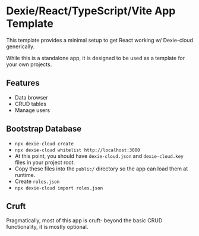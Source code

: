 # Dexie/React/TypeScript/Vite App Template

This template provides a minimal setup to get React working w/ Dexie-cloud generically.

While this is a standalone app, it is designed to be used as a template for your own projects.


## Features

- Data browser
- CRUD tables
- Manage users


## Bootstrap Database

- `npx dexie-cloud create`
- `npx dexie-cloud whitelist http://localhost:3000`
- At this point, you should have `dexie-cloud.json` and `dexie-cloud.key` files in your project root.
- Copy these files into the `public/` directory so the app can load them at runtime.
- Create `roles.json`
- `npx dexie-cloud import roles.json`


## Cruft

Pragmatically, most of this app is cruft- beyond the basic CRUD functionality, it is mostly optional.